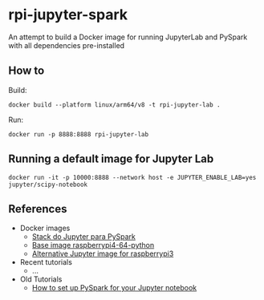 # rpi-jupyter-spark

An attempt to build a Docker image for running JupyterLab and PySpark with all dependencies pre-installed

## How to

Build:

```
docker build --platform linux/arm64/v8 -t rpi-jupyter-lab .
```

Run:

```
docker run -p 8888:8888 rpi-jupyter-lab
```

## Running a default image for Jupyter Lab

```
docker run -it -p 10000:8888 --network host -e JUPYTER_ENABLE_LAB=yes jupyter/scipy-notebook
```

## References

- Docker images
  - [Stack do Jupyter para PySpark](https://github.com/jupyter/docker-stacks/blob/main/images/pyspark-notebook/)
  - [Base image raspberrypi4-64-python](https://hub.docker.com/r/balenalib/raspberrypi4-64-python)
  - [Alternative Jupyter image for raspberrypi3](https://github.com/kidig/rpi-jupyter-lab/)
- Recent tutorials
  - ...
- Old Tutorials
  - [How to set up PySpark for your Jupyter notebook](https://opensource.com/article/18/11/pyspark-jupyter-notebook)
